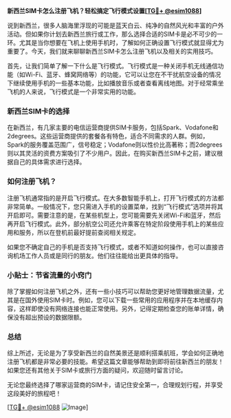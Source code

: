 **新西兰SIM卡怎么注册飞机？轻松搞定飞行模式设置[[TG💪+ @esim1088](https://t.me/s/esim1088)]**

说到新西兰，很多人脑海里浮现的可能是蓝天白云、纯净的自然风光和丰富的户外活动。但如果你计划去新西兰旅行或工作，那么选择合适的SIM卡是必不可少的一环。尤其是当你想要在飞机上使用手机时，了解如何正确设置飞行模式就显得尤为重要了。今天，我们就来聊聊新西兰SIM卡怎么注册飞机以及相关的实用技巧。

首先，让我们简单了解一下什么是飞行模式。飞行模式是一种关闭手机无线通信功能（如Wi-Fi、蓝牙、蜂窝网络等）的功能，它可以让您在不干扰航空设备的情况下继续使用手机的一些基本功能，比如播放音乐或者查看离线地图。对于经常乘坐飞机的人来说，飞行模式是一个非常实用的功能。

### 新西兰SIM卡的选择

在新西兰，有几家主要的电信运营商提供SIM卡服务，包括Spark、Vodafone和2degrees。这些运营商提供的套餐各有特色，适合不同需求的人群。例如，Spark的服务覆盖范围广，信号稳定；Vodafone则以性价比高著称；而2degrees则以其灵活的资费方案吸引了不少用户。因此，在购买新西兰SIM卡之前，建议根据自己的具体需求进行选择。

### 如何注册飞机？

注册飞机通常指的是开启飞行模式。在大多数智能手机上，打开飞行模式的方法都非常简单。一般情况下，您只需进入手机的设置菜单，找到“飞行模式”选项并将其开启即可。需要注意的是，在某些机型上，您可能需要先关闭Wi-Fi和蓝牙，然后再开启飞行模式。此外，部分航空公司还允许乘客在特定阶段使用手机上的某些应用和服务，所以在登机前最好提前查阅相关规定。

如果您不确定自己的手机是否支持飞行模式，或者不知道如何操作，也可以直接咨询机场工作人员或是同行的朋友。他们往往能给出更具体的指导。

### 小贴士：节省流量的小窍门

除了掌握如何注册飞机之外，还有一些小技巧可以帮助您更好地管理数据流量，尤其是在国外使用SIM卡时。例如，您可以下载一些常用的应用程序并在本地缓存内容，这样即使没有网络连接也能正常使用。另外，记得定期检查您的账单详情，确保没有超出预设的数据限额。

### 总结

综上所述，无论是为了享受新西兰的自然美景还是顺利搭乘航班，学会如何正确地注册飞机都是非常必要的技能。希望这篇文章能够帮助到即将前往新西兰的朋友！如果您还有其他关于SIM卡或旅行方面的疑问，欢迎随时留言讨论。

无论您最终选择了哪家运营商的SIM卡，请记住安全第一，合理规划行程，并享受这段美好的旅程吧！

[[TG💪+ @esim1088](https://t.me/s/esim1088) ![Image](https://i.postimg.cc/4NQfJmqS/Snipaste-2025-05-13-00-14-12.png)]